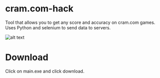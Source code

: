 # cram.com-hack

Tool that allows you to get any score and accuracy on cram.com games. Uses Python and selenium to send data to servers.

![alt text](https://media.discordapp.net/attachments/315237910846767105/604464454570344448/weed.png)

# Download

Click on main.exe and click download.
